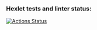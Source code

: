 ### Hexlet tests and linter status:
[![Actions Status](https://github.com/StanislavMamulin/js-algorithms-project-lvl1/workflows/hexlet-check/badge.svg)](https://github.com/StanislavMamulin/js-algorithms-project-lvl1/actions)